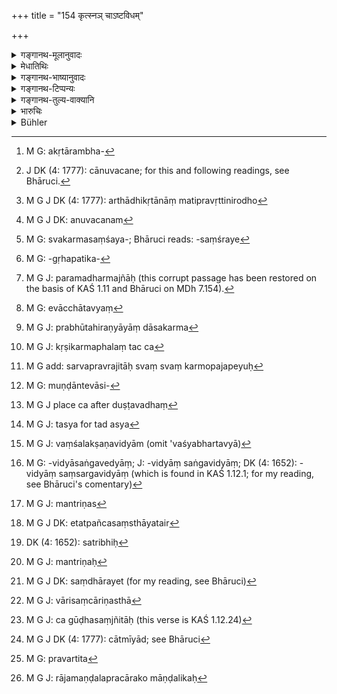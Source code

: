 +++
title = "154 कृत्स्नञ् चाऽष्टविधम्"

+++

<details><summary>गङ्गानथ-मूलानुवादः</summary>

—also upon the entire ‘eight-fold business,’ and on the ‘five-fold group’ in its real character, on affection and disaffection, and on the conduct of his ‘circle’.—(154)
</details>

<details><summary>मेधातिथिः</summary>

अकृतारंभः[^१७७] कृतानुष्ठानम् अनुष्ठितविशेषणं कर्मफलसंग्रहः तथा सामभेददानदण्डम् एतद् **अष्टविधं कर्म** । 


[^१७७]:
     M G: akṛtārambha-

- अथ वा वणिक्पथ उदकसेतुबन्धनं दुर्गकरणम् कृतस्य वा तत्संस्कारनियमः हस्तिबन्धनं खनिखननं शून्यनिवेशनं दारुवनछेदनं चेति । 

- <u>अपरे</u> त्व् आहुः- 

- आदाने च विसर्गे च तथा प्रैषनिषेधयोः । 

- पञ्चमे चार्थवचने[^१७८] व्यवहारस्य चेक्षणे ॥


[^१७८]:
     J DK (4: 1777): cānuvacane; for this and following readings, see Bhāruci.

- दण्दशुध्योः सदा युक्तस् तेनाष्टगतिको नृपः ।

- अष्टकर्मा दिवं याति राजा शत्रुभिर् अर्चितः ॥

इत्य् औशनसौ श्लोकौ । तत्र स्वीकरणम् "आदानम्" बलीनाम् । भृत्येभ्यो धनदानम् "विसर्गः" । "प्रैषः" दुष्टत्यागः । अर्थाधिकृतानाम् अतिप्रवृत्तिनिरोधः[^१७९] "निषेधः" । असत्प्रवृत्तिनिषेधश् च "अर्थवचनम्"[^१८०] । वर्णाश्रमाणां स्वकर्मसंशये[^१८१] "व्यवहारावेक्षणम्" । परस्पराभियोगे दण्डनिपातनं पराजितानां च । प्रमादस्खलिते तु प्रायश्चित्तम् इत्य् एतद् **अष्टविधं कर्म** । 


[^१८१]:
     M G: svakarmasaṃśaya-; Bhāruci reads: -saṃśraye


[^१८०]:
     M G J DK: anuvacanam


[^१७९]:
     M G J DK (4: 1777): arthādhikṛtānāṃ matipravṛttinirodho

- **पञ्चवर्गः** कापटिकोदास्थितगृहपतिवैदेहिकतापसव्यञ्जनाः[^१८२] । परमर्मज्ञाः[^१८३] प्रगल्भछात्राः "कापटिकाः" । तान् अर्थमानाभ्याम् उपसंगृह्य मन्त्री भ्रूयात्- "राजानं मां च प्रमाणं कृत्वा यत्र यद् अकुशलं तत् तदानीम् एवाश्राव्यं[^१८४] त्वया" इति । प्रव्रज्यायाः प्रत्यवसितः "उदास्थितः" । स च प्रज्ञाशौचयुक्तः सर्वान्नप्रदानसमर्थायां भूमौ प्रभूतहिरण्यान्तेवासी कर्म[^१८५] कारयेत् । कृषिकर्मफलाच् च[^१८६] सर्वप्रव्रजितानां ग्रासाच्छादनावसथान् प्रतिविदध्यात् । तेषां ये वृत्तिकामास् तान् उपजपेत्- "एवम् एतेनैव वृत्तेन राजार्थश् चरितव्यः, भक्तवेतनकाले चोपस्थातव्यम्" इति[^१८७] । सर्वप्रव्रजिताः स्वं स्वं वर्गम् उपजपेयुः । कर्षको वृत्तिक्षीणः प्रज्ञाशौचयुक्तः "गृहपतिव्यञ्जनः" । स कृषिकर्म कुर्याद् यथोक्तायां भूमाव् इति । वाणिजिको वृत्तिक्षीणः प्रज्ञाशौचयुक्तः "वैदेहिकव्यञ्जनः" । स वणिक्कर्म कुर्यात् प्रदिष्टायां भूमाव् इति समानम् । मुण्डो जटिलो वा वृत्तिकामः "तापसव्यञ्जनः" । स नगराभ्याशे प्रभूतजटिलमुण्डान्तेवासी[^१८८] शाकं यवमुष्टिं वा मासान्तरितं प्रकाशम् अश्नीयाद् धर्मव्याजेन, गूढं यथेष्टम् आहारम् । तापसव्यञ्जनान्तेवासिनश् चैनं प्रसिद्धयोगैर् अर्चयेयुः । अर्थलाभम् अग्रे शिष्याश् चादिशेयुर् दाहं चौरभयं दुष्टवधं विदेशप्रवृत्तम् च[^१८९] "इदम् अद्य श्वो वा भविष्यति, इदं वा राजा करिष्यति" इति । तद् अस्य[^१९०] गूढमन्त्रिणस् तत्प्रयुक्ताः संपादयेयुः । 


[^१९०]:
     M G J: tasya for tad asya


[^१८९]:
     M G J place ca after duṣṭavadhaṃ


[^१८८]:
     M G: muṇḍāntevāsi-


[^१८७]:
     M G add: sarvapravrajitāḥ svaṃ svaṃ karmopajapeyuḥ


[^१८६]:
     M G J: kṛṣikarmaphalaṃ tac ca


[^१८५]:
     M G J: prabhūtahiraṇyāyāṃ dāsakarma


[^१८४]:
     M G: evācchātavyaṃ


[^१८३]:
     M G J: paramadharmajñāḥ (this corrupt passage has been restored on the basis of KAŚ 1.11 and Bhāruci on MDh 7.154).


[^१८२]:
     M G: -gṛhapatika-

- ये चास्य राज्ञो ऽवश्यभर्तव्या[^१९१] लक्षणविद्याम् अङ्गविद्यां[^१९२] जंभकविद्यां मायागतम् आश्रमधर्मं निमित्तज्ञानं चाधीयाना सत्त्रिणः[^१९३] । तत्र राजा एतान् पञ्चसंस्थान् एतैर्[^१९४] मन्त्रिभिः[^१९५] स्वविषये ऽवस्थापयेत् । मन्त्रिपुरोहितसेनापतियुवराजदौवारिकान्तर्वेशिकादिषु सद्व्यपदेशवेषशिल्पभाषाविदो जनपदापदेशेन सत्त्रिणः[^१९६] संचारयेत्[^१९७] । तथा कुब्जवामनकिरातमूकजडबधिरान्धनटनर्तकगायनादयः स्त्रियश् चाभ्यन्तरचारिण्यः, अटव्यां वनेचराः कार्याः, ग्रामे ग्रामीणकादयः, पुरुषव्यापारार्थाः स्वव्यापारपरंपराः ।


[^१९७]:
     M G J DK: saṃdhārayet (for my reading, see Bhāruci)


[^१९६]:
     M G J: mantriṇaḥ


[^१९५]:
     DK (4: 1652): satribhiḥ


[^१९४]:
     M G J DK: etatpañcasaṃsthāyatair


[^१९३]:
     M G J: mantriṇas


[^१९२]:
     M G: -vidyāsaṅgavedyāṃ; J: -vidyāṃ saṅgavidyāṃ; DK (4: 1652): -vidyāṃ saṃsargavidyāṃ (which is found in KAŚ 1.12.1; for my reading, see Bhāruci's comentary)


[^१९१]:
     M G J: vaṃśalakṣaṇavidyām (omit 'vaśyabhartavyā)

- परस्परं चैते बोद्धव्यास् तादृशैर् एव तादृशाः । 

- चारिसंचारिणः संस्था[^१९८] गूढाश् चागूढसंज्ञिताः[^१९९] ।


[^१९९]:
     M G J: ca gūḍhasaṃjñitāḥ (this verse is KAŚ 1.12.24)


[^१९८]:
     M G J: vārisaṃcāriṇasthā

- एवं **पञ्चवर्गं** प्रकल्प्य परस्यात्मनश् अस्माद्[^२००] एव पञ्चवर्गान् मन्त्रिपुरोहितादीनाम् **अनुरागापरागौ** विद्यात् । प्रवर्तेत[^२०१] तथा राजमण्डलप्रचारः, को माण्डलिकः[^२०२] संधिविग्रहादौ कस्मिन् प्रचारे इति ॥ ७.१५४ ॥


[^२०२]:
     M G J: rājamaṇḍalapracārako māṇḍalikaḥ


[^२०१]:
     M G: pravartita


[^२००]:
     M G J DK (4: 1777): cātmīyād; see Bhāruci
</details>

<details><summary>गङ्गानथ-भाष्यानुवादः</summary>

‘*Eight-fold business*’.—Either (A)—

1.  undertaking of what has not been done, 2.  the doing of what, has not been done, 3.  the refining of what has been done, 4.  the acquiring of the fruits of the act, 5.  conciliating, 6.  alienating, 7.  giving 8.  and employing force;

or (B)—

1.  Trade, 2.  building of embankments and bridges, 3.  fortification, 4.  repairing of fortifications, 5.  elephant-catching, 6.  mine-digging, 7.  colonising uninhabited places 8.  and clearing of forests.

Others quote the following two verses of Śukra, in explanation of what constitutes the ‘eight-fold business’—“

1.  Acquiring, 2.  (and) spending, 3.  dismissing, 4.  (and) forbidding, 5.  propounding of the right course of conduct, 6.  investigating cases, 7.  inflicting punishments, 8.  and imposing purificatory penances;

—the king, ever intent upon these, is said to carry on his ‘eight-fold business’; he who duly performs this eight-fold business is honoured by his enemies and goes to heaven.

In this quotation—

1.  ‘acquiring’ means the receiving of revenues; 2.  ‘expenditure’ stands for gifts to servants; 3.  ‘dismissing’ for getting rid of wicked servants; 4.  ‘forbidding’ for the checking of the improper activities of his
    officers;
5.  ‘propounding of the right course of conduct’ for the checking of
    improper conduct;
6.  ‘investigation of cases’ for the settling of doubts arising in
    regard to the duties of the several castes and orders;
7.  ‘inflicting of punishment,’ for what is done in the case of disputes
    among his subjects;
8.  and ‘purificatory penances’ for those that have to be done in
    connection with mistakes due to want of care.

All this constitutes the ‘eight-fold business

‘*Five-fold group*’.—This stands for the five kinds of spies, disguised as—

1.  a scholar, 2.  a fallen ascetic, 3.  a householder in distress, 4.  a merchant in trouble, 5.  and a hermit.

The term ‘scholar’ here stands for forward students advertising themselves as knowing the highest law; the spy who goes about thus disguised should be honoured by the minister with presents and marks of honour, and addressed thus—‘Putting your trust upon the king and on myself, you should report whatever wrong you happen to discover.’

\(2\) The ‘*fallen ascetic*’ is one who has fallen off from the state of the true Renunciate; he is one who is endowed with intelligence and purity; and he should take up service as a body-servant in a place where there is plenty of gold and where there is every possibility of vast gifts of food-grains being made; he shall also carry the fruits of agriculture to all wandering mendicants, enough to supply them with food, clothing and home; among these those that might be seeking a livelihood, these he should alienate; and in this manner the work of his employer, the king, should be done. Such a spy shall present himself at the time of the distribution of fooding and wages; and all wandering mendicants would, in this fashion, become alienated from their duties.

\(3\) ‘*The householder in distress*’,—is the agriculturist reduced to poverty, who is clever and pure. He should do the work of cultivation on a piece of land, such as described above.

\(4\) The ‘*merchant in trouble*’ is the trader, clever and pure, but reduced to poverty; he should do the work of trading, in a place, such as described above.

\(5\) The disguised ‘*ascetic*’ is one who is either completely shaven or wears matted locks, and goes about seeking a living. He should take up lodgings dose by the city, accompanied by a large number of clean-shaven disciples, openly living upon a handful of herbs or barley-corn, taken at the interval of thirty days, but secretly eating to his heart’s content; his disciples, also disguised as ascetics, shall proclaim to the people that he is possessed of great occult powers, and thereby obtain presents of money; and under his influence the king’s confidential ministers would disclose to him projected burnings, danger from thieves, the projected killing of wicked persons or news from foreign countries,—saying ‘this will happen either to-day or tomorrow’, ‘the king is going to do this and that’, and so forth.

Under the other king there would be certain persons studying the science of genealogy, the *Saṅgavidyā* (?), the science of putting to sleep (*Jambhakavidya*?), the processes of magic, the duties of the several orders, the science of omens; and all such persons the king shall get over to his own kingdom through the above-mentioned five kinds of spies. Among the ministers, priests, army commanders, princes, wardens, inner guards and others belonging to the other king,—he shall, under the disguise of ordinary citizens, introduce his own trusted ministers, who are experts in tricks, disguises, arts and languages; similarly he shall also depute the humpbacked, the dwarf, the forester, the dumb, the idiot, the deaf, the blind, the actor, the dancer, the singer and others, as also women capable of entering the harem; along the forests foresters should be appointed, and in villages villagers, all ostensibly engaged in their own business and wholly immersed in these; and all these shall be in constant communication with persons of their own kind. Similarly with persons capable of moving in water, who should go about secretly, and hold secret commissions.

Having appointed this ‘five-fold group’, he shall, through these, learn all about ‘affection and disaffection’ among the people of the other king, as also among his own priests and ministers.

He shall also ponder over the ‘conduct of his circle’,—*i.e*., the tendency to peace and war of his provincial governors.—(154)
</details>

<details><summary>गङ्गानथ-टिप्पन्यः</summary>

‘*Aṣṭavidham karma*’—Medhātithi offers three explanations:—(A)—(1)
Conciliation, (2) Division, (3) Force, (4) Presents, (5) Attempting the
undone, (6) Completing what is done, (7) Bettering what is completed,
(8) Consolidating the fruits of the operation;—(B) (1) Trading routes,
(2) Bridgemaking, (3) Fortification, (4) Strengthening of forts, (5)
Elephant-catching, (6) Mining, (7) Settling unpopulated tracts, and (8)
Clearing forests;—(C)—(1) Revenue-collection, (2) Expenditure, (3)
Dismissing undesirable servants, (4) Prohibiting of wrong, (5) Deciding
difficult points, (6) Inspection of judicial affairs, (7) Inflicting of
punishments, (8) prescribing purificatory penances.—Of these (B) is
adopted by Nandana, and (C) by Govindarājā, Kullūka, Nārāyaṇa and
Rāghavānanda.

This verse is quoted in *Parāśaramādhava* (Ācāra, p. 411), which
explains that the ‘eightfold business’ has been described by Uśanas, and
it quotes the verses cited by Medhātithi, to which it adds the note that
‘*śuddhi*’ is ‘expiatory penance.’ It proceeds to explain *pañcavarga*
as standing for (1) *kāpālika*, beggar (2) *dāmbhika*, the hypocrite,
(3) *gṛhapati*, the householder (4) *vaidehaka*, and (5) the disguised
hermit; it goes on to point out that it may stand for—(1) The
commencement of an operation, (2) the supply of men, (3) supply of
material, (4) precautionary measures and (5) success.

It is quoted in *Vīramitrodaya* (Kājanīti, p. 159), where also the
verses of Uśanas are quoted, to which the following explanatory notes
are added:—‘*Ādānam*’—*i*.*e*., of taxes and other dues,—‘*visarga*’,
‘making gifts of wealth,’—‘*praiṣa*’ is the activity of the Minister and
others relating to temporal and spiritual matters,—‘*niṣedhaḥ*’,
prohibiting of inimical acts,—‘*anuvacana*’, ‘the king’s orders
regarding doubtful points’—and ‘*śuddhi*’ is ‘expiatory penance.’—it
explains ‘*pañcavarga*’ as consisting of—(1) allies, (2) means of
success, (3) apportionment of time and place, (4) prevention of trouble
and (5) success.

It is quoted again in the same work, on page 317, where also the same
verses from Uśanas are quoted, but with a fuller explanatory
note:—‘*Ādānam*’ is ‘collection of revenue and other dues’,—‘*visarga*’
is ‘the giving away of prizes and other presents’,—‘*preṣa*’ is the
deputing of servants (v.l. *praiṣa*) and others,—‘*arthavacana*’ is
‘taking of measures for amassing wealth’,—some works read, for
‘*arthavacanam*’, ‘*anuvacanam*’, which means ‘the king’s orders on
doubtful points’,—‘*śuddhi*’ regarding Punishments, consists in their
being inflicted in accordance with law; and that regarding the ‘Self’
consists in expiatory penances.—Next it quotes Medhātithi’s first
explanation (A) of the ‘eightfold business and then proceeds to explain
‘*pañcavarga*’ (of the text) as meaning the ‘group consisting of five
spies’, as follows:—(1) Those trustworthy persons who are experts in
geography, arts, languages and so forth, (2) those disguised as dwarfs,
foresters, dumb and deaf, insane or blind, (3) dancers, musicians, and
singers, (4) Ascetics and so forth. It then quotes the other explanation
of ‘*pañcavarga*’ as consisting of allies and the rest (see above).
‘*Aparāgaḥ*’ (of the text) means ‘disaffection’; the sense being that
the king should make it his business to learn everything regarding the
affection and disaffection that there may be among Ministers, Priests,
the Commander-in-Chief, the Heir Apparent, the Porter and others.
</details>

<details><summary>गङ्गानथ-तुल्य-वाक्यानि</summary>

*Pracetas* (Vīramitrodaya-Rājanīti, p. 159).—‘Acquiring, spending,
directing, forbidding, proclaiming, investigating suits, punishing and
expiating,—are the eight functions of the king; by fulfilling these
eight functions the king goes to Heaven and is honoured by
Indra.—Assistants, means of accomplishment, division of place, division
of time, and remedy for troubles,—these are the five elements of
success.’

*Uśanas* (Parāśaramādhava, p. 411).—(Same as above.)

*Arthaśāstra* (p. 75).—‘The five subjects for consultation are—(1) the
means of commencing operations, (2) the supply of requisite men and
material, (3) adjustment of time and place, (4) the remedy of troubles,
and (5) success.’
</details>

<details><summary>भारुचिः</summary>

अकृतारम्भम् आरब्धस्यानुष्ठानम् अनुष्ठितविशेषणं कर्मफलसंग्रहः, तथा सामभेददानदण्डाह्, एतद् **अष्टविधं कर्म** । अथ वा कृषिर् वणिक्पथ उदके सेतुबन्धनं [दुर्गकरणं] कृतस्य वा तत्संस्कारो हस्तिबन्धनं खनिखननं शून्यवेशनं दारुवनछेदनं चेति ।_ <u>अपरे</u>_ त्व् आहुः ।



> आदाने च विसर्गे च तथा प्रैषनिषेधयोः ।  
> पञ्चमे चार्थवचने व्यवहारस्य चेक्षणे ॥  
> दण्डशुद्ध्योः सदा युक्तस् तेनाष्टगतिको नृपः ।  
> अष्टकर्मा दिवं याति राजा शक्राभिपूजितः ॥

इत्य् औशनसौ श्लोकौ । तद्विवरणम्- **आदानं** बलिना । भृत्येभ्यो धन**विसर्गः** । **प्रैषो** दूष्टत्यागः । अर्थाधिकृतानाम् अतिप्रवृत्तिनिरोधो **निषेधः** । असंप्रवृत्तेर् **अर्थवचनम्** । वर्णाश्रमिणां स्वकर्मसंश्रये व्यवहारेक्षणम् । परस्पराभियोगे **दण्ड**निपातनं पराजितानाम् । **शुद्धिर्** आत्मने (?), प्रमादस्खलिते तु [प्रा]यश्चित्तम् इत्य् एतद् अष्टवि[धं कर्म । **प]ञ्चवर्गः** । कापटिकोदास्थितगृहपतिकवैदेहकतापसव्यञ्जनाः । परमर्मज्ञः प्रगल्भश् छात्रः **कापटिकः** । तम् अर्थमानाभ्याम् उपसंगृह्य मन्त्री ब्रूयाद् "राजानं मां च प्रमाणं कृत्वा यत्र यद् अकुशलं पश्य्[असि तत् तदानीम् एवाश्राव्य्]अं त्वया" इति । प्रव्रज्यायाः प्रत्यवसित **उदास्थितः**, स च प्रज्ञाशौचयुक्तः । सर्वान्नप्रदानसमर्थाया[ं भूमौ] प्रभूतहिरण्यान्तेवासिनः कर्म कारयेत् । कृषिकर्मफलाच् च सर्वप्रव्रजितानां ग्रासाच्छादना]वस्थान् प्रतिविदध्यात् । तेषां ये वृत्तिकामास् तान् उपजपेत्, एवम् "एतेनैव वृत्तेन राजार्थश् चरितव्यो, भक्तवेतनकाले चोपस्थातव्यम्" इति । सर्वप्रव्र[इताश् च स्वं स्वं व]र्गम् उपजपेयुः । कर्षको वृत्तिक्षीनः प्रज्ञाशौचयुक्तो **गृहपति**व्यञ्जनः स कृषिकर्म कुर्यात् । यथोक्तायां भूमाव् इति । वाणिजको वृत्तिक्षीणः प्रज्ञाशौचयुक्तो **वैदेह**कव्यञ्जनः । स वणिक्कर्म कुर्यात् प्रदिष्टायां भूमाव् इति समानं पूर्वेण । मुण्डो जटिलो वा वृत्तिकामस् **तापस**व्यञ्जनः । [स] नगराभ्याशे प्रभूतजटिलमुण्डान्तेवासी शाकं यवसमुष्टिं वा मासद्विमासान्तरितः प्रकाशम् अश्नीयात्, धर्मव्याजेन, गूढं च यथेष्टम् आहारम् । तापसव्यञ्जनान्तेवासिनश् चैनं सिद्धयोगैर् अर्चयेयुः, शिष्याश् चास्योपदिशेयुः लाभम् अग्निदाहं चोरभयं दुष्टवधबन्धनं विदेशप्रवृत्तिम्, "इदम् अद्य श्वो वा भविष्यतीदं वा राजा करिष्यति" इति । तद् अस्य गूढाः सत्त्रिणस् तत्प्रयुक्ताः सम्पादयेयुः । ये चास्य राज्ञो ऽवश्यं भर्तव्यास् ते लक्षणविद्याम् अङ्गविद्यां जम्भकविद्यां मायागतम् आश्रमधर्मं निमित्तज्ञानं चाधीयमानाः सत्त्रिणः स्युः । तत्र राजैतान् पञ्चसंस्था[न्] एतैर् मन्त्रिभिः सह स्वविषये परविषये चावस्थापयेत् । मन्त्रिपुरोहितसेनापतियुवराजदौवारिकान्तर्वंशिकादिषु श्रद्धेयदेशवेषशिल्पभाषाविदो जनपदापदेशेन सत्त्रिणः संचारयेत् । तथा कुब्जवामनकिरातमूकजडबधिरान्धछद्मनो नटनर्तकगायनादयश् च स्त्रियश् चाभ्यन्तरचारं विद्युः ।

> वने वनचराः कार्याः श्रमणाटविकादयः ।  
> परप्रवृत्तिज्ञानार्थाः शीघ्राश् चारपरंपराः ॥  
> परस्य चैते बोद्धव्यास् तादृशैर् एव तादृशाः ।  
> चारसंचारिणः संस्था गूढाश् चागूढसंज्ञिताः ॥

एवं पञ्चवर्गं परिकल्प्य परस्यात्मनश् चास्माद् एवं च वर्गान् मन्त्रिपुरोहितादीनाम् **अन्रागापरागौ** विद्यात् । तथा राज**मण्डलप्रचारः, **को माण्डलिकः संधिविग्रहादौ कस्मिन् प्रचारे वर्तत इति ॥ ७.१५४ ॥
</details>

<details><summary>Bühler</summary>

154	On the whole eightfold business and the five classes (of spies), on the goodwill or enmity and the conduct of the circle (of neighbours he must) carefully (reflect).
</details>
